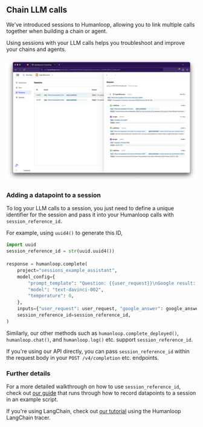 ## Chain LLM calls

We've introduced sessions to Humanloop, allowing you to link multiple calls together when building a chain or agent. 

Using sessions with your LLM calls helps you troubleshoot and improve your chains and agents.

<img src="../../../assets/images/c6a03a3-image.png" alt="Trace of an Agent's steps logged as a session" />


### Adding a datapoint to a session

To log your LLM calls to a session, you just need to define a unique identifier for the session and pass it into your Humanloop calls with `session_reference_id`.

For example, using `uuid4()` to generate this ID,

```python
import uuid
session_reference_id = str(uuid.uuid4())

response = humanloop.complete(
    project="sessions_example_assistant",
    model_config={
        "prompt_template": "Question: {{user_request}}\nGoogle result: {{google_answer}}\nAnswer:\n",
        "model": "text-davinci-002",
        "temperature": 0,
    },
    inputs={"user_request": user_request, "google_answer": google_answer},
    session_reference_id=session_reference_id,
)
```

Similarly, our other methods such as `humanloop.complete_deployed()`, `humanloop.chat()`, and `humanloop.log()`  etc. support `session_reference_id`.

If you're using our API directly, you can pass `session_reference_id` within the request body in your `POST /v4/completion` etc. endpoints.

### Further details

For a more detailed walkthrough on how to use `session_reference_id`, check out [our guide](/docs/logging-session-traces) that runs through how to record datapoints to a session in an example script.

If you're using LangChain, check out [our tutorial](https://docs.humanloop.com/docs/debug-a-langchain-agent) using the Humanloop LangChain tracer.